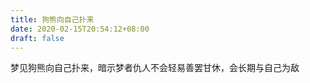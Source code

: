 ```yaml
---
title: 狗熊向自己扑来
date: 2020-02-15T20:54:12+08:00
draft: false
---
```


梦见狗熊向自己扑来，暗示梦者仇人不会轻易善罢甘休，会长期与自己为敌